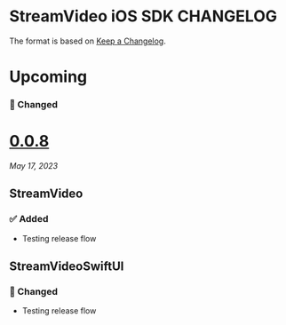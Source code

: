 # StreamVideo iOS SDK CHANGELOG

The format is based on [Keep a Changelog](https://keepachangelog.com/en/1.0.0/).

# Upcoming

### 🔄 Changed

# [0.0.8](https://github.com/GetStream/stream-video-swift/releases/tag/0.0.8)
_May 17, 2023_

## StreamVideo

### ✅ Added

- Testing release flow

## StreamVideoSwiftUI

### 🔄 Changed

- Testing release flow
